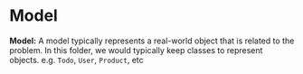 # Model

**Model:** A model typically represents a real-world object that is related to the problem. In this folder, we would typically keep classes to represent objects. e.g. `Todo`, `User`, `Product`, etc
